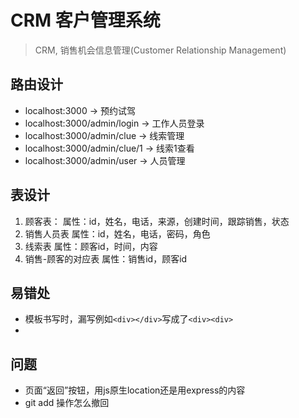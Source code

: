 # CRM 客户管理系统

> CRM, 销售机会信息管理(Customer Relationship Management)

## 路由设计

+ localhost:3000 -> 预约试驾
+ localhost:3000/admin/login -> 工作人员登录
+ localhost:3000/admin/clue -> 线索管理
+ localhost:3000/admin/clue/1 -> 线索1查看
+ localhost:3000/admin/user -> 人员管理

## 表设计

1. 顾客表：
   属性：id，姓名，电话，来源，创建时间，跟踪销售，状态
2. 销售人员表
   属性：id，姓名，电话，密码，角色
3. 线索表
   属性：顾客id，时间，内容
4. 销售-顾客的对应表
   属性：销售id，顾客id

## 易错处

+ 模板书写时，漏写例如`<div></div>`写成了`<div><div>`
+ 

## 问题

+ 页面“返回”按钮，用js原生location还是用express的内容
+ git add 操作怎么撤回
